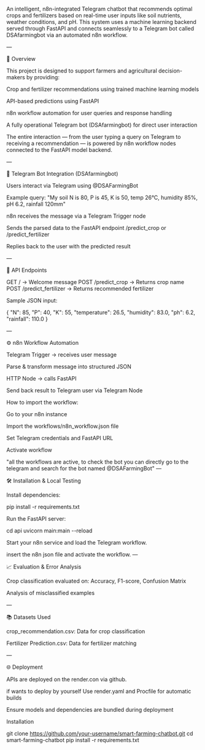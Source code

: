 An intelligent, n8n-integrated Telegram chatbot that recommends optimal crops and fertilizers based on real-time user inputs like soil nutrients, weather conditions, and pH. This system uses a machine learning backend served through FastAPI and connects seamlessly to a Telegram bot called DSAfarmingbot via an automated n8n workflow.

—

🧠 Overview

This project is designed to support farmers and agricultural decision-makers by providing:

Crop and fertilizer recommendations using trained machine learning models

API-based predictions using FastAPI

n8n workflow automation for user queries and response handling

A fully operational Telegram bot (DSAfarmingbot) for direct user interaction

The entire interaction — from the user typing a query on Telegram to receiving a recommendation — is powered by n8n workflow nodes connected to the FastAPI model backend.

—

🤖 Telegram Bot Integration (DSAfarmingbot)

Users interact via Telegram using @DSAFarmingBot

Example query: "My soil N is 80, P is 45, K is 50, temp 26°C, humidity 85%, pH 6.2, rainfall 120mm"

n8n receives the message via a Telegram Trigger node

Sends the parsed data to the FastAPI endpoint /predict_crop or /predict_fertilizer

Replies back to the user with the predicted result

—

🧪 API Endpoints


GET / → Welcome message
POST /predict_crop → Returns crop name
POST /predict_fertilizer → Returns recommended fertilizer

Sample JSON input:

{ "N": 85, "P": 40, "K": 55, "temperature": 26.5, "humidity": 83.0, "ph": 6.2, "rainfall": 110.0 }

—

⚙️ n8n Workflow Automation

Telegram Trigger → receives user message

Parse & transform message into structured JSON

HTTP Node → calls FastAPI

Send back result to Telegram user via Telegram Node

How to import the workflow:

Go to your n8n instance

Import the workflows/n8n_workflow.json file

Set Telegram credentials and FastAPI URL

Activate workflow

"all the workflows are active, to check the bot you can directly go to the telegram and search for the bot named @DSAFarmingBot"
—

🛠️ Installation & Local Testing

Install dependencies:

pip install -r requirements.txt

Run the FastAPI server:

cd api
uvicorn main:main --reload

Start your n8n service and load the Telegram workflow.

insert the n8n json file and activate the workflow.
—

📈 Evaluation & Error Analysis

Crop classification evaluated on: Accuracy, F1-score, Confusion Matrix

Analysis of misclassified examples


—

📚 Datasets Used

crop_recommendation.csv: Data for crop classification

Fertilizer Prediction.csv: Data for fertilizer matching

—

🌐 Deployment

APIs are deployed on the render.con via github.

if wants to deploy by yourself Use render.yaml and Procfile for automatic builds

Ensure models and dependencies are bundled during deployment

Installation

git clone https://github.com/your-username/smart-farming-chatbot.git
cd smart-farming-chatbot
pip install -r requirements.txt

